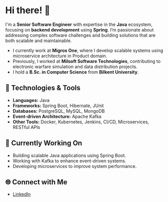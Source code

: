 # Hi there! 👋

I'm a **Senior Software Engineer** with expertise in the **Java** ecosystem, focusing on **backend development** using **Spring**.
I’m passionate about addressing complex software challenges and building solutions that are both scalable and maintainable.
- I currently work at **Migros One**, where I develop scalable systems using microservice architecture in Product domain.
- Previously, I worked at **Milsoft Software Technologies**, contributing to electronic warfare simulation and data distribution projects.
- I hold a **B.Sc. in Computer Science** from **Bilkent University**.


## 🔧 Technologies & Tools

- **Languages:** Java
- **Frameworks:** Spring Boot, Hibernate, JUnit
- **Databases:** PostgreSQL, MySQL, MongoDB
- **Event-driven Architecture:** Apache Kafka
- **Other Tools:** Docker, Kubernetes, Jenkins, CI/CD, Microservices, RESTful APIs

## 🌱 Currently Working On

- Building scalable Java applications using Spring Boot.
- Working with Kafka to enhance event-driven systems.
- Developing microservices to improve system performance.

## 🌐 Connect with Me

- [LinkedIn](https://www.linkedin.com/in/burak-ozmen/)

<!--
**burakozmen8/burakozmen8** is a ✨ _special_ ✨ repository because its `README.md` (this file) appears on your GitHub profile.

Here are some ideas to get you started:

- 🔭 I’m currently working on ...
- 🌱 I’m currently learning ...
- 👯 I’m looking to collaborate on ...
- 🤔 I’m looking for help with ...
- 💬 Ask me about ...
- 📫 How to reach me: ...
- 😄 Pronouns: ...
- ⚡ Fun fact: ...
-->
